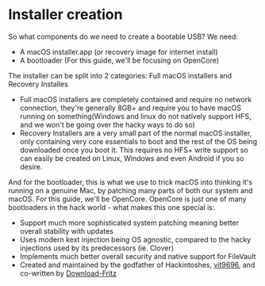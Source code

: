 # Installer creation

So what components do we need to create a bootable USB?
We need:

* A macOS installer.app (or recovery image for internet install)
* A bootloader (For this guide, we'll be focusing on OpenCore)


The installer can be split into 2 categories: Full macOS installers and Recovery Installes

* Full macOS installers are completely contained and require no network connection, they're generally 8GB+ and require you to have macOS running on something(Windows and linux do not natively support HFS, and we won't be going over the hacky ways to do so)
* Recovery Installers are a very small part of the normal macOS installer, only containing very core essentials to boot and the rest of the OS being downloaded once you boot it. This requires no HFS+ write support so can easily be created on Linux, Windows and even Android if you so desire.

And for the bootloader, this is what we use to trick macOS into thinking it's running on a genuine Mac, by patching many parts of both our system and macOS. For this guide, we'll be OpenCore. OpenCore is just one of many bootloaders in the hack world - what makes this one special is:

* Support much more sophisticated system patching meaning better overall stability with updates
* Uses modern kext injection being OS agnostic, compared to the hacky injections used by its predecessors (ie. Clover)
* Implements much better overall security and native support for FileVault
* Created and maintained by the godfather of Hackintoshes, [vit9696](https://github.com/vit9696), and co-written by [Download-Fritz](https://github.com/Download-Fritz)
